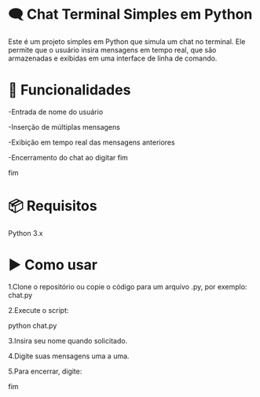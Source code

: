 # 🗨️ Chat Terminal Simples em Python

Este é um projeto simples em Python que simula um chat no terminal. Ele permite que o usuário insira mensagens em tempo real, que são armazenadas e exibidas em uma interface de linha de comando.

# 🚀 Funcionalidades

-Entrada de nome do usuário

-Inserção de múltiplas mensagens

-Exibição em tempo real das mensagens anteriores

-Encerramento do chat ao digitar fim

fim

# 📦 Requisitos

Python 3.x

# ▶️ Como usar

1.Clone o repositório ou copie o código para um arquivo .py, por exemplo: chat.py

2.Execute o script:

python chat.py


3.Insira seu nome quando solicitado.

4.Digite suas mensagens uma a uma.

5.Para encerrar, digite:

fim
